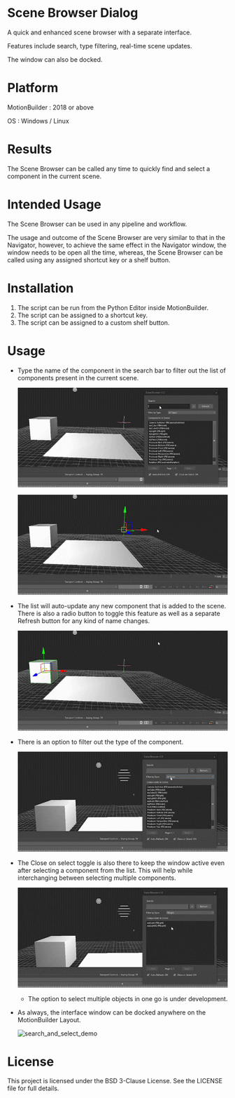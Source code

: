 # Scene Browser Dialog
A quick and enhanced scene browser with a separate interface. 

Features include search, type filtering, real-time scene updates.

The window can also be docked.

# Platform
MotionBuilder : 2018 or above

OS : Windows / Linux

# Results
The Scene Browser can be called any time to quickly find and select a component in the current scene.

# Intended Usage
The Scene Browser can be used in any pipeline and workflow. 

The usage and outcome of the Scene Browser are very similar to that in the Navigator, however, to achieve the same effect in the Navigator window, the window needs to be open all the time, whereas, the Scene Browser can be called using any assigned shortcut key or a shelf button.

# Installation
1. The script can be run from the Python Editor inside MotionBuilder.
2. The script can be assigned to a shortcut key.
3. The script can be assigned to a custom shelf button.

# Usage
- Type the name of the component in the search bar to filter out the list of components present in the current scene.
  
  ![search_and_select_demo](src-assets/Demo_01.gif)

  ![search_and_select_demo](src-assets/Demo_02.gif)

- The list will auto-update any new component that is added to the scene. There is also a radio button to toggle this feature as well as a separate Refresh button for any kind of name changes.

  ![search_and_select_demo](src-assets/Demo_03.gif)

- There is an option to filter out the type of the component.

  ![search_and_select_demo](src-assets/filter_type_demo.gif)

  
- The Close on select toggle is also there to keep the window active even after selecting a component from the list. This will help while interchanging between selecting multiple components.

  ![search_and_select_demo](src-assets/close_on_select.gif)

  - The option to select multiple objects in one go is under development.
 
- As always, the interface window can be docked anywhere on the MotionBuilder Layout.

  ![search_and_select_demo](src-assets/docking_window_demo.gif)


# License

This project is licensed under the BSD 3-Clause License. See the LICENSE file for full details.

